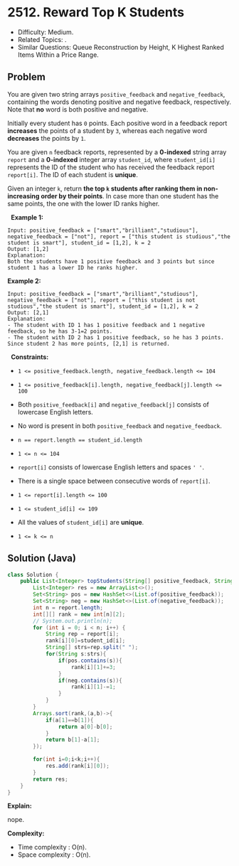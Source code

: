 # 2512. Reward Top K Students

- Difficulty: Medium.
- Related Topics: .
- Similar Questions: Queue Reconstruction by Height, K Highest Ranked Items Within a Price Range.

## Problem

You are given two string arrays ```positive_feedback``` and ```negative_feedback```, containing the words denoting positive and negative feedback, respectively. Note that **no** word is both positive and negative.

Initially every student has ```0``` points. Each positive word in a feedback report **increases** the points of a student by ```3```, whereas each negative word **decreases** the points by ```1```.

You are given ```n``` feedback reports, represented by a **0-indexed** string array ```report``` and a **0-indexed** integer array ```student_id```, where ```student_id[i]``` represents the ID of the student who has received the feedback report ```report[i]```. The ID of each student is **unique**.

Given an integer ```k```, return **the top **```k```** students after ranking them in **non-increasing** order by their points**. In case more than one student has the same points, the one with the lower ID ranks higher.

 
**Example 1:**

```
Input: positive_feedback = ["smart","brilliant","studious"], negative_feedback = ["not"], report = ["this student is studious","the student is smart"], student_id = [1,2], k = 2
Output: [1,2]
Explanation: 
Both the students have 1 positive feedback and 3 points but since student 1 has a lower ID he ranks higher.
```

**Example 2:**

```
Input: positive_feedback = ["smart","brilliant","studious"], negative_feedback = ["not"], report = ["this student is not studious","the student is smart"], student_id = [1,2], k = 2
Output: [2,1]
Explanation: 
- The student with ID 1 has 1 positive feedback and 1 negative feedback, so he has 3-1=2 points. 
- The student with ID 2 has 1 positive feedback, so he has 3 points. 
Since student 2 has more points, [2,1] is returned.
```

 
**Constraints:**


	
- ```1 <= positive_feedback.length, negative_feedback.length <= 104```
	
- ```1 <= positive_feedback[i].length, negative_feedback[j].length <= 100```
	
- Both ```positive_feedback[i]``` and ```negative_feedback[j]``` consists of lowercase English letters.
	
- No word is present in both ```positive_feedback``` and ```negative_feedback```.
	
- ```n == report.length == student_id.length```
	
- ```1 <= n <= 104```
	
- ```report[i]``` consists of lowercase English letters and spaces ```' '```.
	
- There is a single space between consecutive words of ```report[i]```.
	
- ```1 <= report[i].length <= 100```
	
- ```1 <= student_id[i] <= 109```
	
- All the values of ```student_id[i]``` are **unique**.
	
- ```1 <= k <= n```



## Solution (Java)

```java
class Solution {
    public List<Integer> topStudents(String[] positive_feedback, String[] negative_feedback, String[] report, int[] student_id, int k) {
        List<Integer> res = new ArrayList<>();
        Set<String> pos = new HashSet<>(List.of(positive_feedback));
        Set<String> neg = new HashSet<>(List.of(negative_feedback));
        int n = report.length;
        int[][] rank = new int[n][2];
        // System.out.println(n);
        for (int i = 0; i < n; i++) {
            String rep = report[i];
            rank[i][0]=student_id[i];
            String[] strs=rep.split(" ");
            for(String s:strs){
                if(pos.contains(s)){
                    rank[i][1]+=3;
                }
                if(neg.contains(s)){
                    rank[i][1]-=1;
                }
            }
        }
        Arrays.sort(rank,(a,b)->{
            if(a[1]==b[1]){
                return a[0]-b[0];
            }
            return b[1]-a[1];
        });

        for(int i=0;i<k;i++){
            res.add(rank[i][0]);
        }
        return res;
    }
}
```

**Explain:**

nope.

**Complexity:**

* Time complexity : O(n).
* Space complexity : O(n).
